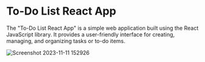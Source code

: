 # To-Do List React App
The "To-Do List React App" is a simple web application built using the React JavaScript library. It provides a user-friendly interface for creating, managing, and organizing tasks or to-do items.


![Screenshot 2023-11-11 152926](https://github.com/morascliva/WeatherApp/assets/94843082/cd13190b-8ac3-40ba-827f-ca5676e67ff5)
